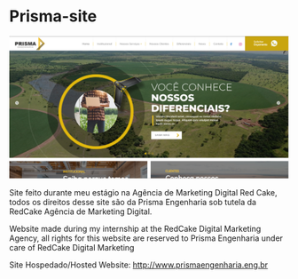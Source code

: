 # Prisma-site

![Alt text](screenshot.PNG?raw=true "Optional Title")

 Site feito durante meu estágio na Agência de Marketing Digital Red Cake, todos os direitos desse site são da Prisma Engenharia sob tutela da RedCake Agência de Marketing Digital.

 Website made during my internship at the RedCake Digital Marketing Agency, all rights for this website are reserved to Prisma Engenharia under care of RedCake Digital Marketing
 
 Site Hospedado/Hosted Website: http://www.prismaengenharia.eng.br
